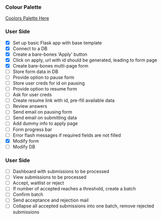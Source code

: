 ### Colour Palette

[Coolors Palette Here](https://coolors.co/22223b-4a4e69-9a8c98-c9ada7-f2e9e4)

### User Side

- [x] Set up basic Flask app with base template
- [x] Connect to a DB
- [x] Create a bare-bones 'Apply' button
- [x] Click on apply, url with id should be generated, leading to form page
- [x] Create bare-bones multi-page form
- [ ] Store form data in DB
- [ ] Provide option to pause form
- [ ] Store user creds for id on pausing
- [ ] Provide option to resume form
- [ ] Ask for user creds
- [ ] Create resume link with id, pre-fill available data
- [ ] Review answers
- [ ] Send email on pausing form
- [ ] Send email on submitting data
- [ ] Add dummy info to apply page
- [ ] Form progress bar
- [ ] Error flash messages if required fields are not filled
- [x] Modify form
- [ ] Modify DB

### User Side

- [ ] Dashboard with submissions to be processed
- [ ] View submissions to be processed
- [ ] Accept, waitlist or reject
- [ ] If number of accepted reaches a threshold, create a batch
- [ ] Confirm batch
- [ ] Send acceptance and rejection mail
- [ ] Collapse all accepted submissions into one batch, remove rejected submissions
